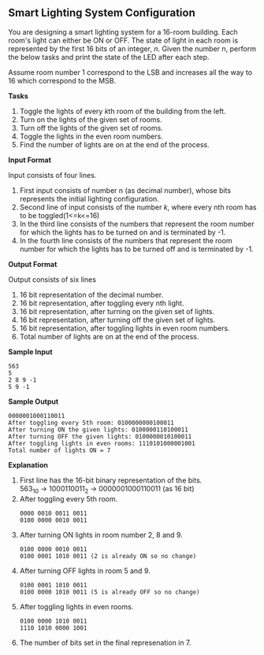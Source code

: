 ## Smart Lighting System Configuration

You are designing a smart lighting system for a 16-room building. Each room's light can either be ON or OFF. The state of light in each room is represented by the first 16 bits of an integer, $n$. Given the number n, perform the below tasks and print the state of the LED after each step.

Assume room number 1 correspond to the LSB and increases all the way to 16 which correspond to the MSB.

**Tasks**

1. Toggle the lights of every $k$th room of the building from the left.
2. Turn on the lights of the given set of rooms.
3. Turn off the lights of the given set of rooms.
4. Toggle the lights in the even room numbers.
5. Find the number of lights are on at the end of the process.

**Input Format**

Input consists of four lines.
1. First input consists of number n (as decimal number), whose bits represents the initial lighting configuration.
2. Second line of input consists of the number $k$, where every nth room has to be toggled(1<=k<=16)
3. In the third line consists of the numbers that represent the room number for which the lights has to be turned on and is terminated by -1.
4. In the fourth line consists of the numbers that represent the room number for which the lights has to be turned off and is terminated by -1.

**Output Format**

Output consists of six lines
1. 16 bit representation of the decimal number.
2. 16 bit representation, after toggling every nth light.
3. 16 bit representation, after turning on the given set of lights.
4. 16 bit representation, after turning off the given set of lights.
5. 16 bit representation, after toggling lights in even room numbers.
6. Total number of lights are on at the end of the process.


**Sample Input**

```
563
5
2 8 9 -1
5 9 -1
```

**Sample Output**

```
0000001000110011
After toggling every 5th room: 0100000000100011
After turning ON the given lights: 0100000110100011
After turning OFF the given lights: 0100000010100011
After toggling lights in even rooms: 1110101000001001
Total number of lights ON = 7
```

**Explanation**

1. First line has the 16-bit binary representation of the bits.  
   $563_{10}$ -> $1000110011_{2}$ -> $0000001000110011$ (as 16 bit)
2. After toggling every 5th room.  
   ```
   0000 0010 0011 0011
   0100 0000 0010 0011
   ```
3. After turning ON lights in room number 2, 8 and 9.  
   ```
   0100 0000 0010 0011
   0100 0001 1010 0011 (2 is already ON so no change)
   ```
4. After turning OFF lights in room 5 and 9.
   ```
   0100 0001 1010 0011
   0100 0000 1010 0011 (5 is already OFF so no change)
   ```
5. After toggling lights in even rooms.
   ```
   0100 0000 1010 0011
   1110 1010 0000 1001
   ```
6. The number of bits set in the final represenation in 7.
